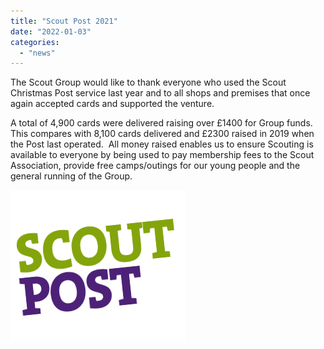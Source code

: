 ```yaml
---
title: "Scout Post 2021"
date: "2022-01-03"
categories: 
  - "news"
---
```


The Scout Group would like to thank everyone who used the Scout Christmas Post service last year and to all shops and premises that once again accepted cards and supported the venture. 

A total of 4,900 cards were delivered raising over £1400 for Group funds.  This compares with 8,100 cards delivered and £2300 raised in 2019 when the Post last operated.  All money raised enables us to ensure Scouting is available to everyone by being used to pay membership fees to the Scout Association, provide free camps/outings for our young people and the general running of the Group.

![Scout Post Ipswich – Kesgrave, Felixstowe](images/ScoutPost-1.png)
